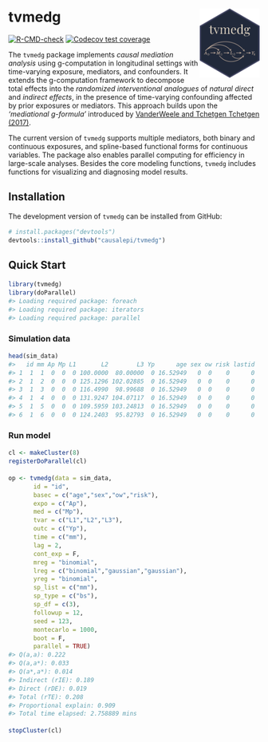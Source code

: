 
<!-- README.md is generated from README.Rmd. Please edit that file -->

# tvmedg <img src="man/figures/logo.png" align="right" height="139"/>

<!-- badges: start -->

[![R-CMD-check](https://github.com/causalepi/tvmedg/actions/workflows/R-CMD-check.yaml/badge.svg)](https://github.com/causalepi/tvmedg/actions/workflows/R-CMD-check.yaml)
[![Codecov test
coverage](https://codecov.io/gh/causalepi/tvmedg/graph/badge.svg)](https://app.codecov.io/gh/causalepi/tvmedg)

<!-- badges: end -->

The `tvmedg` package implements *causal mediation analysis* using
g-computation in longitudinal settings with time-varying exposure,
mediators, and confounders. It extends the g-computation framework to
decompose total effects into the *randomized interventional analogues*
of *natural direct* and *indirect effects*, in the presence of
time-varying confounding affected by prior exposures or mediators. This
approach builds upon the *‘mediational g-formula’* introduced by
[VanderWeele and Tchetgen Tchetgen
(2017)](https://academic.oup.com/jrsssb/article/79/3/917/7040673).

The current version of `tvmedg` supports multiple mediators, both binary
and continuous exposures, and spline-based functional forms for
continuous variables. The package also enables parallel computing for
efficiency in large-scale analyses. Besides the core modeling functions,
`tvmedg` includes functions for visualizing and diagnosing model
results.

## Installation

The development version of `tvmedg` can be installed from GitHub:

``` r
# install.packages("devtools")
devtools::install_github("causalepi/tvmedg")
```

## Quick Start

``` r
library(tvmedg)
library(doParallel)
#> Loading required package: foreach
#> Loading required package: iterators
#> Loading required package: parallel
```

### Simulation data

``` r
head(sim_data)
#>   id mm Ap Mp L1       L2        L3 Yp      age sex ow risk lastid
#> 1  1  1  0  0  0 100.0000  80.00000  0 16.52949   0  0    0      0
#> 2  1  2  0  0  0 125.1296 102.02885  0 16.52949   0  0    0      0
#> 3  1  3  0  0  0 116.4990  98.99688  0 16.52949   0  0    0      0
#> 4  1  4  0  0  0 131.9247 104.07117  0 16.52949   0  0    0      0
#> 5  1  5  0  0  0 109.5959 103.24813  0 16.52949   0  0    0      0
#> 6  1  6  0  0  0 124.2403  95.82793  0 16.52949   0  0    0      0
```

### Run model

``` r
cl <- makeCluster(8)
registerDoParallel(cl)

op <- tvmedg(data = sim_data,
       id = "id",
       basec = c("age","sex","ow","risk"),
       expo = c("Ap"),
       med = c("Mp"),
       tvar = c("L1","L2","L3"),
       outc = c("Yp"),
       time = c("mm"),
       lag = 2,
       cont_exp = F,
       mreg = "binomial",
       lreg = c("binomial","gaussian","gaussian"),
       yreg = "binomial",
       sp_list = c("mm"),
       sp_type = c("bs"),
       sp_df = c(3),
       followup = 12,
       seed = 123,
       montecarlo = 1000,
       boot = F,
       parallel = TRUE)
#> Q(a,a): 0.222 
#> Q(a,a*): 0.033 
#> Q(a*,a*): 0.014 
#> Indirect (rIE): 0.189 
#> Direct (rDE): 0.019 
#> Total (rTE): 0.208 
#> Proportional explain: 0.909 
#> Total time elapsed: 2.758889 mins

stopCluster(cl)
```
